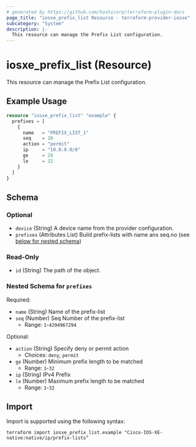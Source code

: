 ```yaml
---
# generated by https://github.com/hashicorp/terraform-plugin-docs
page_title: "iosxe_prefix_list Resource - terraform-provider-iosxe"
subcategory: "System"
description: |-
  This resource can manage the Prefix List configuration.
---
```


# iosxe_prefix_list (Resource)

This resource can manage the Prefix List configuration.

## Example Usage

```terraform
resource "iosxe_prefix_list" "example" {
  prefixes = [
    {
      name   = "PREFIX_LIST_1"
      seq    = 10
      action = "permit"
      ip     = "10.0.0.0/8"
      ge     = 24
      le     = 32
    }
  ]
}
```

<!-- schema generated by tfplugindocs -->
## Schema

### Optional

- `device` (String) A device name from the provider configuration.
- `prefixes` (Attributes List) Build prefix-lists with name ans seq.no (see [below for nested schema](#nestedatt--prefixes))

### Read-Only

- `id` (String) The path of the object.

<a id="nestedatt--prefixes"></a>
### Nested Schema for `prefixes`

Required:

- `name` (String) Name of the prefix-list
- `seq` (Number) Seq Number of the prefix-list
  - Range: `1`-`4294967294`

Optional:

- `action` (String) Specify deny or permit action
  - Choices: `deny`, `permit`
- `ge` (Number) Minimum prefix length to be matched
  - Range: `1`-`32`
- `ip` (String) IPv4 Prefix
- `le` (Number) Maximum prefix length to be matched
  - Range: `1`-`32`

## Import

Import is supported using the following syntax:

```shell
terraform import iosxe_prefix_list.example "Cisco-IOS-XE-native:native/ip/prefix-lists"
```
